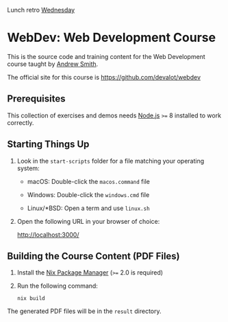 Lunch retro [Wednesday](https://drive.google.com/open?id=1kD9PxUSdisdlqf-Gzhi3e9qgLdiZd3FuZUGtlPZGLl4)

WebDev: Web Development Course
==============================

This is the source code and training content for the Web
Development course taught by [Andrew Smith](https://github.com/andrewsouthpaw/).

The official site for this course is
<https://github.com/devalot/webdev>

Prerequisites
-------------

This collection of exercises and demos needs [Node.js][] `>=` 8
installed to work correctly.

Starting Things Up
------------------

  1. Look in the `start-scripts` folder for a file matching your
     operating system:

       - macOS: Double-click the `macos.command` file

       - Windows: Double-click the `windows.cmd` file

       - Linux/*BSD: Open a term and use `linux.sh`

  2. Open the following URL in your browser of choice:

     <http://localhost:3000/>


Building the Course Content (PDF Files)
---------------------------------------

  1. Install the [Nix Package Manager](https://nixos.org/nix/) (`>=`
     2.0 is required)

  2. Run the following command:

         nix build

The generated PDF files will be in the `result` directory.

[pjones]: http://www.devalot.com/about/pjones.html
[node.js]: https://nodejs.org/
